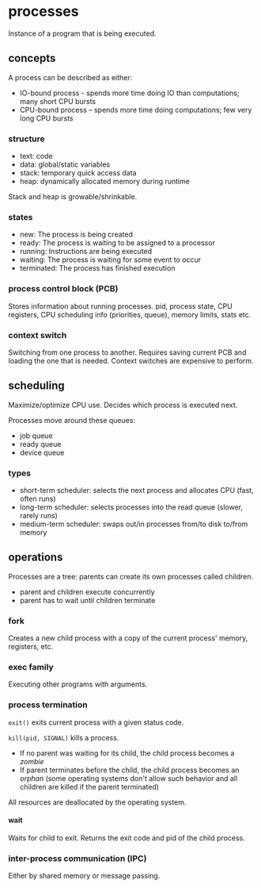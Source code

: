 # processes

Instance of a program that is being executed.

## concepts

A process can be described as either:

- IO-bound process - spends more time doing IO than computations; many short CPU bursts
- CPU-bound process – spends more time doing computations; few very long CPU bursts

### structure

- text: code
- data: global/static variables
- stack: temporary quick access data
- heap: dynamically allocated memory during runtime

Stack and heap is growable/shrinkable.

### states

- new: The process is being created
- ready: The process is waiting to be assigned to a processor
- running: Instructions are being executed
- waiting: The process is waiting for some event to occur
- terminated: The process has finished execution

### process control block (PCB)

Stores information about running processes. pid, process state, CPU registers, CPU scheduling info (priorities, queue), memory limits, stats etc.

### context switch

Switching from one process to another. Requires saving current PCB and loading the one that is needed. Context switches are expensive to perform.

## scheduling

Maximize/optimize CPU use. Decides which process is executed next.

Processes move around these queues:

- job queue
- ready queue
- device queue

### types

- short-term scheduler: selects the next process and allocates CPU (fast, often runs)
- long-term scheduler: selects processes into the read queue (slower, rarely runs)
- medium-term scheduler: swaps out/in processes from/to disk to/from memory

## operations

Processes are a tree: parents can create its own processes called children.

- parent and children execute concurrently
- parent has to wait until children terminate

### fork

Creates a new child process with a copy of the current process' memory, registers, etc.

### exec family

Executing other programs with arguments.

### process termination

`exit()` exits current process with a given status code.

`kill(pid, SIGNAL)` kills a process.

- If no parent was waiting for its child, the child process becomes a _zombie_
- If parent terminates before the child, the child process becomes an _orphan_ (some operating systems don't allow such behavior and all children are killed if the parent terminated)

All resources are deallocated by the operating system.

#### wait

Waits for child to exit. Returns the exit code and pid of the child process.

### inter-process communication (IPC)

Either by shared memory or message passing.
